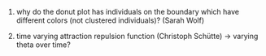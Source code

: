 1. why do the donut plot has individuals on the boundary which have different colors (not clustered individuals)? (Sarah Wolf)


2. time varying attraction repulsion function (Christoph Schütte) -> varying theta over time?
